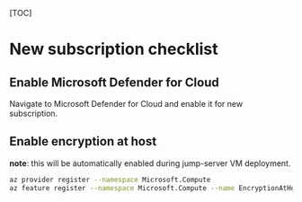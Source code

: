 [TOC]

# New subscription checklist

 ## Enable Microsoft Defender for Cloud

Navigate to Microsoft Defender for Cloud and enable it for new subscription.

## Enable encryption at host
**note**: this will be automatically enabled during jump-server VM deployment.
```bash
az provider register --namespace Microsoft.Compute
az feature register --namespace Microsoft.Compute --name EncryptionAtHost
```
